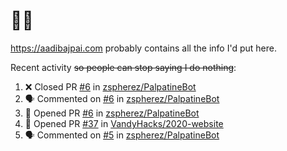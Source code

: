 # 👋🏻
<!--
**aadibajpai/aadibajpai** is a ✨ _special_ ✨ repository because its `README.md` (this file) appears on your GitHub profile.
-->
https://aadibajpai.com probably contains all the info I'd put here.

Recent activity ~~so people can stop saying I do nothing~~:
<!--START_SECTION:activity-->
1. ❌ Closed PR [#6](https://github.com//zspherez/PalpatineBot/pull/6) in [zspherez/PalpatineBot](https://github.com//zspherez/PalpatineBot)
2. 🗣 Commented on [#6](https://github.com//zspherez/PalpatineBot/issues/6) in [zspherez/PalpatineBot](https://github.com//zspherez/PalpatineBot)
3. 💪 Opened PR [#6](https://github.com//zspherez/PalpatineBot/pull/6) in [zspherez/PalpatineBot](https://github.com//zspherez/PalpatineBot)
4. 💪 Opened PR [#37](https://github.com//VandyHacks/2020-website/pull/37) in [VandyHacks/2020-website](https://github.com//VandyHacks/2020-website)
5. 🗣 Commented on [#5](https://github.com//zspherez/PalpatineBot/issues/5) in [zspherez/PalpatineBot](https://github.com//zspherez/PalpatineBot)
<!--END_SECTION:activity-->
